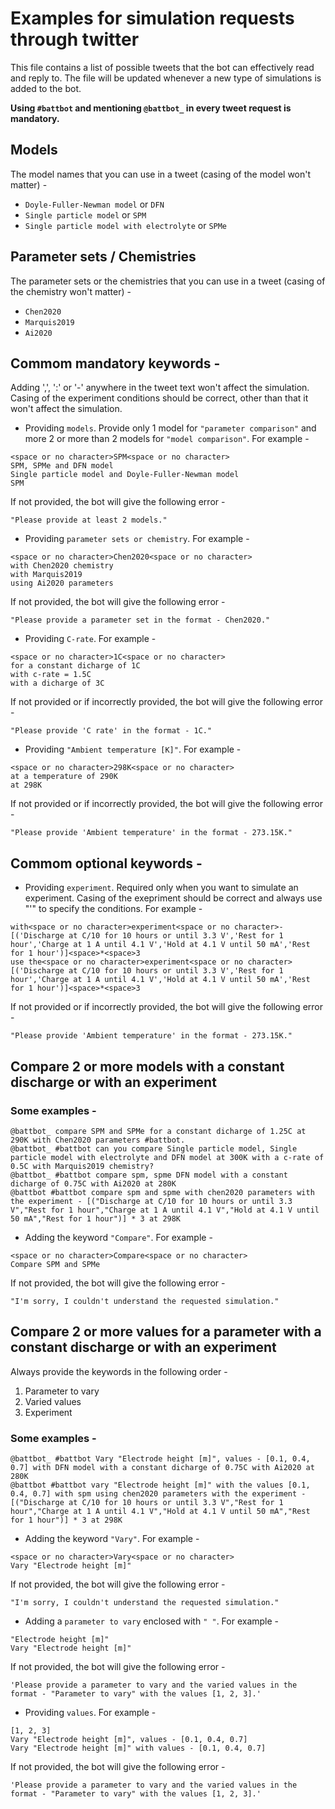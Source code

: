 # Examples for simulation requests through twitter

This file contains a list of possible tweets that the bot can effectively read and reply to. The file will be updated whenever a new type of simulations is added to the bot.

**Using `#battbot` and mentioning `@battbot_` in every tweet request is mandatory.**

## Models
The model names that you can use in a tweet (casing of the model won't matter) -
 - `Doyle-Fuller-Newman model` or `DFN`
 - `Single particle model` or `SPM`
 - `Single particle model with electrolyte` or `SPMe`

## Parameter sets / Chemistries
The parameter sets or the chemistries that you can use in a tweet (casing of the chemistry won't matter) -
 - `Chen2020`
 - `Marquis2019`
 - `Ai2020`

## Commom mandatory keywords -
Adding ',', ':' or '-' anywhere in the tweet text won't affect the simulation.
Casing of the experiment conditions should be correct, other than that it won't affect the simulation.
 - Providing `models`.
 Provide only 1 model for `"parameter comparison"` and more 2 or more than 2 models for `"model comparison"`. For example -
 ```
 <space or no character>SPM<space or no character>
 SPM, SPMe and DFN model
 Single particle model and Doyle-Fuller-Newman model
 SPM
 ```
 If not provided, the bot will give the following error -
 ```
 "Please provide at least 2 models."
 ```
 - Providing `parameter sets or chemistry`.
 For example -
 ```
 <space or no character>Chen2020<space or no character>
 with Chen2020 chemistry
 with Marquis2019
 using Ai2020 parameters
 ```
 If not provided, the bot will give the following error -
 ```
 "Please provide a parameter set in the format - Chen2020."
 ```
 - Providing `C-rate`.
 For example -
 ```
 <space or no character>1C<space or no character>
 for a constant dicharge of 1C
 with c-rate = 1.5C 
 with a dicharge of 3C
 ```
 If not provided or if incorrectly provided, the bot will give the following error -
 ```
 "Please provide 'C rate' in the format - 1C."
 ```
 - Providing `"Ambient temperature [K]"`.
 For example -
 ```
 <space or no character>298K<space or no character>
 at a temperature of 290K
 at 298K
 ```
 If not provided or if incorrectly provided, the bot will give the following error -
 ```
 "Please provide 'Ambient temperature' in the format - 273.15K."
 ```

## Commom optional keywords -
 - Providing `experiment`.
 Required only when you want to simulate an experiment. Casing of the exepriment should be correct and always use "'" to specify the conditions. For example -
 ```
 with<space or no character>experiment<space or no character>- [('Discharge at C/10 for 10 hours or until 3.3 V','Rest for 1 hour','Charge at 1 A until 4.1 V','Hold at 4.1 V until 50 mA','Rest for 1 hour')]<space>*<space>3
 use the<space or no character>experiment<space or no character>[('Discharge at C/10 for 10 hours or until 3.3 V','Rest for 1 hour','Charge at 1 A until 4.1 V','Hold at 4.1 V until 50 mA','Rest for 1 hour')]<space>*<space>3
 ```
 If not provided or if incorrectly provided, the bot will give the following error -
 ```
 "Please provide 'Ambient temperature' in the format - 273.15K."
 ```

## Compare 2 or more models with a constant discharge or with an experiment
### Some examples -
```
@battbot_ compare SPM and SPMe for a constant dicharge of 1.25C at 290K with Chen2020 parameters #battbot.
@battbot_ #battbot can you compare Single particle model, Single particle model with electrolyte and DFN model at 300K with a c-rate of 0.5C with Marquis2019 chemistry?
@battbot_ #battbot compare spm, spme DFN model with a constant dicharge of 0.75C with Ai2020 at 280K
@battbot #battbot compare spm and spme with chen2020 parameters with the experiment - [("Discharge at C/10 for 10 hours or until 3.3 V","Rest for 1 hour","Charge at 1 A until 4.1 V","Hold at 4.1 V until 50 mA","Rest for 1 hour")] * 3 at 298K
```
 - Adding the keyword `"Compare"`.
 For example -
 ```
 <space or no character>Compare<space or no character>
 Compare SPM and SPMe
 ```
 If not provided, the bot will give the following error -
 ```
 "I'm sorry, I couldn't understand the requested simulation."
 ```

## Compare 2 or more values for a parameter with a constant discharge or with an experiment

Always provide the keywords in the following order -
1. Parameter to vary
2. Varied values
3. Experiment
### Some examples -
```
@battbot_ #battbot Vary "Electrode height [m]", values - [0.1, 0.4, 0.7] with DFN model with a constant dicharge of 0.75C with Ai2020 at 280K
@battbot #battbot vary "Electrode height [m]" with the values [0.1, 0.4, 0.7] with spm using chen2020 parameters with the experiment - [("Discharge at C/10 for 10 hours or until 3.3 V","Rest for 1 hour","Charge at 1 A until 4.1 V","Hold at 4.1 V until 50 mA","Rest for 1 hour")] * 3 at 298K
```

 - Adding the keyword `"Vary"`.
 For example -
 ```
 <space or no character>Vary<space or no character>
 Vary "Electrode height [m]"
 ```
 If not provided, the bot will give the following error -
 ```
 "I'm sorry, I couldn't understand the requested simulation."
 ```
  - Adding a `parameter to vary` enclosed with `" "`.
 For example -
 ```
 "Electrode height [m]"
 Vary "Electrode height [m]"
 ```
 If not provided, the bot will give the following error -
 ```
 'Please provide a parameter to vary and the varied values in the format - "Parameter to vary" with the values [1, 2, 3].'
 ```
  - Providing `values`.
 For example -
 ```
 [1, 2, 3]
 Vary "Electrode height [m]", values - [0.1, 0.4, 0.7]
 Vary "Electrode height [m]" with values - [0.1, 0.4, 0.7]
 ```
 If not provided, the bot will give the following error -
 ```
 'Please provide a parameter to vary and the varied values in the format - "Parameter to vary" with the values [1, 2, 3].'
 ```
